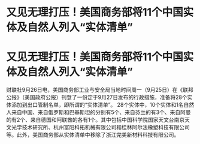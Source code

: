 # 又见无理打压！美国商务部将11个中国实体及自然人列入“实体清单”

# 又见无理打压！美国商务部将11个中国实体及自然人列入“实体清单”

财联社9月26日电，美国商务部工业与安全局当地时间周一（9月25日）在《联邦公报》（美国政府公报）刊登了一份定于9月27日发布的行政措施，准备将28个实体添加到出口管制名单，即所谓的“实体清单”。
28个实体中，10个实体和1名自然人来自中国、来自俄罗斯和巴基斯坦的分别有5个、来自芬兰的有3个、来自阿曼的有2个、来自德国和阿联酋的各有1个。其中包括中国科学院国家天文台南京天文光学技术研究所、杭州富阳科拓机械有限公司和桂林阿尔法橡塑科技有限公司等。此外，美国商务部从实体清单中移除了浙江完美新材料科技有限公司。

